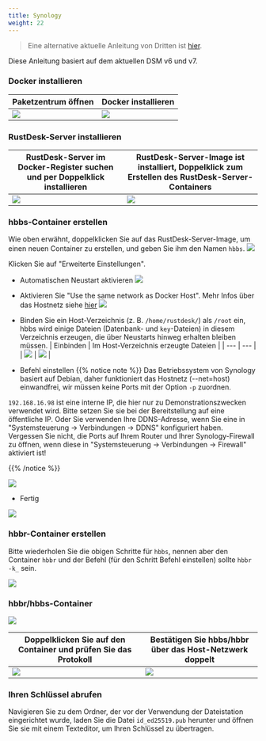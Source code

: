 ```yaml
---
title: Synology
weight: 22
---
```


> Eine alternative aktuelle Anleitung von Dritten ist [hier](https://mariushosting.com/how-to-install-rustdesk-on-your-synology-nas/).

Diese Anleitung basiert auf dem aktuellen DSM v6 und v7.

### Docker installieren

| Paketzentrum öffnen | Docker installieren |
| --- | --- |
| ![](/docs/en/self-host/rustdesk-server-oss/synology/images/package-manager.png) | ![](/docs/en/self-host/rustdesk-server-oss/synology/images/docker.png) |

### RustDesk-Server installieren

| RustDesk-Server im Docker-Register suchen und per Doppelklick installieren | RustDesk-Server-Image ist installiert, Doppelklick zum Erstellen des RustDesk-Server-Containers |
| --- | --- |
| ![](/docs/en/self-host/rustdesk-server-oss/synology/images/pull-rustdesk-server.png) | ![](/docs/en/self-host/rustdesk-server-oss/synology/images/rustdesk-server-installed.png) |

### hbbs-Container erstellen

Wie oben erwähnt, doppelklicken Sie auf das RustDesk-Server-Image, um einen neuen Container zu erstellen, und geben Sie ihm den Namen `hbbs`.
![](/docs/en/self-host/rustdesk-server-oss/synology/images/hbbs.png)

Klicken Sie auf "Erweiterte Einstellungen".

- Automatischen Neustart aktivieren
![](/docs/en/self-host/rustdesk-server-oss/synology/images/auto-restart.png)

- Aktivieren Sie "Use the same network as Docker Host". Mehr Infos über das Hostnetz siehe [hier](/docs/de/self-host/rustdesk-server-oss/docker/#net-host)
![](/docs/en/self-host/rustdesk-server-oss/synology/images/host-net.png)

- Binden Sie ein Host-Verzeichnis (z. B. `/home/rustdesk/`) als `/root` ein, hbbs wird einige Dateien (Datenbank- und `key`-Dateien) in diesem Verzeichnis erzeugen, die über Neustarts hinweg erhalten bleiben müssen.
| Einbinden | Im Host-Verzeichnis erzeugte Dateien |
| --- | --- |
| ![](/docs/en/self-host/rustdesk-server-oss/synology/images/mount.png?width=500px) | ![](/docs/en/self-host/rustdesk-server-oss/synology/images/mounted-dir.png?width=300px) |

- Befehl einstellen
{{% notice note %}}
Das Betriebssystem von Synology basiert auf Debian, daher funktioniert das Hostnetz (--net=host) einwandfrei, wir müssen keine Ports mit der Option `-p` zuordnen.

`192.168.16.98` ist eine interne IP, die hier nur zu Demonstrationszwecken verwendet wird. Bitte setzen Sie sie bei der Bereitstellung auf eine öffentliche IP. Oder Sie verwenden Ihre DDNS-Adresse, wenn Sie eine in "Systemsteuerung -> Verbindungen -> DDNS" konfiguriert haben. Vergessen Sie nicht, die Ports auf Ihrem Router und Ihrer Synology-Firewall zu öffnen, wenn diese in "Systemsteuerung -> Verbindungen -> Firewall" aktiviert ist!

{{% /notice %}}

![](/docs/en/self-host/rustdesk-server-oss/synology/images/hbbs-cmd.png?v2)

- Fertig

![](/docs/en/self-host/rustdesk-server-oss/synology/images/hbbs-config.png)

### hbbr-Container erstellen

Bitte wiederholen Sie die obigen Schritte für `hbbs`, nennen aber den Container `hbbr` und der Befehl (für den Schritt Befehl einstellen) sollte `hbbr -k_` sein.

![](/docs/en/self-host/rustdesk-server-oss/synology/images/hbbr-config.png)

### hbbr/hbbs-Container

![](/docs/en/self-host/rustdesk-server-oss/synology/images/containers.png?width=500px)


| Doppelklicken Sie auf den Container und prüfen Sie das Protokoll | Bestätigen Sie hbbs/hbbr über das Host-Netzwerk doppelt |
| --- | --- |
| ![](/docs/en/self-host/rustdesk-server-oss/synology/images/log.png?width=500px) | ![](/docs/en/self-host/rustdesk-server-oss/synology/images/network-types.png?width=500px) |

### Ihren Schlüssel abrufen

Navigieren Sie zu dem Ordner, der vor der Verwendung der Dateistation eingerichtet wurde, laden Sie die Datei `id_ed25519.pub` herunter und öffnen Sie sie mit einem Texteditor, um Ihren Schlüssel zu übertragen.
